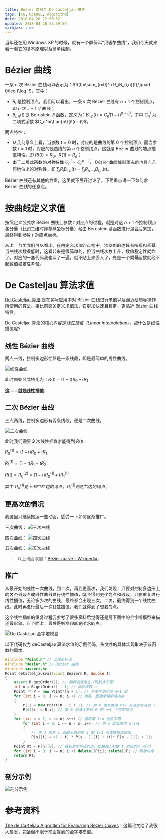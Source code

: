 ```yaml
---
title: Bézier 曲线与 De Casteljau 算法
tags: [CG, OpenGL, Algorithm]
date: 2018-04-28 12:50:32
updated: 2018-04-28 23:59:59
mathjax: true
---
```


当年还在用 Windows XP 的时候，就有一个屏保叫“贝塞尔曲线”，我们今天就来看一看它的基本原理以及简单绘制。

<!-- more -->

# Bézier 曲线

一条 $n$ 次 Bézier 曲线可以表示为：$R(t)=\sum_{i=0}^n R_iB_{i,n}(t),\quad 0\leq t\leq 1$，其中：

- $R_i$ 是控制顶点，我们可以看出，一条 $n$ 次 Bézier 曲线有 $n+1$ 个控制顶点，即 $n$ 次 $n+1$ 阶曲线；
- $B_{i,n}(t)$ 是 Bernstein 基函数，定义为：$B_{i,n}(t)=C_n^i(1-t)^{n-i}t^i$，其中 $C_n^i$ 为二项式系数 $C_n^i=\frac{n!}{i!(n-i)!}$。

两点特性：

- 从几何意义上看，当参数 $t=0$ 时，对应的是曲线的第 $0$ 个控制顶点; 而当参数 $t=1$ 时，对应的是曲线的第 $n$ 个控制顶点。这就是 Bézier 曲线的端点插值特性，即 $R(0)=R_0$，$R(1)=R_n$；
- 由于二项式系数的对称特性 $C_n^i=C_n^{n-i}$， Bézier 曲线控制顶点的也具有几何地位上的对称性，即 $\sum_iR_iB_{i,n}(t)=\sum_iR_{n-i}B_{i,n}(t)$。

Bézier 曲线还有其他的性质，这里就不展开讨论了。下面重点讲一下如何求 Bézier 曲线的任意点。

# 按曲线定义求值

按照定义公式求 Bézier 曲线上参数 $t$ 对应点的过程，就是对这 $n+1$ 个控制顶点各分量（比如二维时即横纵坐标分量）经由 Bernstein 基函数进行混合后累加，最终得到参数 $t$ 对应点坐标。

从上一节里我们可以看出，在用定义求值的过程中，涉及到的运算有阶乘和乘幂。当曲线次数很低时，这看起来是很简单的，但当曲线次数上升，数值稳定性就炸了。对应的一套代码我也写了一遍，就不贴上来丢人了，光是一个乘幂函数就经不起数值稳定性考验。

# De Casteljau 算法求值

[De Casteljau 算法](https://en.wikipedia.org/wiki/De_Casteljau's_algorithm "De Casteljau's algorithm - Wikipedia") 是在实际应用中对 Bézier 曲线进行求值以及逼近绘制等操作所使用的算法。相比前面的定义求值法，它更加快速且稳定，更贴近 Bézier 曲线特性。

De Casteljau 算法的核心内容是*线性插值（Linear interpolation）*。那什么是线性插值呢?

## 线性 Bézier 曲线

两点一线，控制多边形恰好是一条线段，即是最简单的线性曲线。

![线性曲线](Bézier-Curve-and-De-Casteljau-Algorithm/Linear-Curve.gif)

此时原始公式特化为：$R(t)=(1-t)R_0+tR_1$

**这——就是线性插值.**

## 二次 Bézier 曲线

三点两线，控制多边形有两条线段，便是二次曲线。

![二次曲线](Bézier-Curve-and-De-Casteljau-Algorithm/Quadratic-Curve.gif)

此时我们需要 **3** 次线性插值才能得到 $R(t)$ :

$R_0^{(1)}=(1-t)R_0+tR_1$

$R_1^{(1)}=(1-t)R_1+tR_2$

$R(t)=R_0^{(2)}=(1-t)R_0^{(1)}+tR_1^{(1)}$

其中 $R_0^{(1)}​$ 是上图中左边的绿点，$R_1^{(1)}​$ 则是右边的绿点。

## 更高次的情况

我这里只继续搬运一些动画，感受一下如何逐渐推广。

三次曲线：
![三次曲线](Bézier-Curve-and-De-Casteljau-Algorithm/Third-Order-Curve.gif)

四次曲线：
![四次曲线](Bézier-Curve-and-De-Casteljau-Algorithm/Fourth-Order-Curve.gif)

五次曲线：
![五次曲线](Bézier-Curve-and-De-Casteljau-Algorithm/Fifth-Order-Curve.gif)

> 以上动画取自：[Bézier curve - Wikipedia](https://en.wikipedia.org/wiki/Bézier_curve "Bézier curve - Wikipedia")。

## 推广

从最开始的线性一次曲线，到二次，再到更高次，我们发现：只要对控制多边形上的各个线段当成线性曲线进行线性插值，就会得到更少的点和线段，只要重复进行线性插值，无论多少次的曲线，最终都会出现三次，二次，最终得到一个线性曲线。此时再进行最后一次线性插值，我们就得到了想要的点。

这个线性插值的重复过程我参考了很多资料后觉得还是用下图中的金字塔模型来描述最形象，自下而上，最后得到塔顶即是所求的点。

![De Casteljau 金字塔模型](Bézier-Curve-and-De-Casteljau-Algorithm/De-Casteljau-Pyramid-Model.png)

以下代码仅为 deCasteljau 算法求值的示例代码，头文件的具体实现取决于该函数的需求:

```cpp
#include "Point.h" // 二维坐标点
#include "Bezier.h" // Bezier 曲线
#include <assert.h>
Point deCasteljauEval(const Bezier& R, double t)
{
    assert(R.getOrder()); // 确保曲线存在（阶数大于零）
    int n = R.getOrder() - 1; // 曲线次数 n
    Point ** P = new Point*[n + 1]; // 为金字塔申请 n+1 层
    for (int i = 0; i <= n; i++) // 为每一层金字塔申请内存
    {
        P[i] = new Point[n - i + 1]; // 第 0 层长度为 n+1 并逐层递减至 1
        P[0][i] = R[i]; // 第 0 层填入曲线 R 的 n+1 个控制顶点
    }
    for (int s = 1; s <= n; s++) // 遍历第 1~n 层金字塔
        for (int i = 0; i <= n - s; i++) // 第 s 层长度为 n-s+1
        {
            // 第 s 层第 i 点由下层的第 i 跟 i+1 点线性插值得出
            P[s][i] = (1 - t) * P[s - 1][i] + (t)* P[s - 1][i + 1];
        }
    Point Rt = P[n][0]; // 得到金字塔顶的点，即曲线上参数 t 对应的点 R(t)
    for (int i = 0; i <= n; i++) delete[]P[i]; delete[]P; // 释放内存
    return Rt;
}
```

## 剖分示例

![剖分示例](Bézier-Curve-and-De-Casteljau-Algorithm/Example.gif)

# 参考资料

[The de Casteljau Algorithm for Evaluating Bezier Curves](./Bézier-Curve-and-De-Casteljau-Algorithm/The-de-Casteljau-Algorithm-for-Evaluating-Bezier-Curves.pdf)：这篇论文给了我很大启发，包括但不限于前面提到的金字塔模型。
